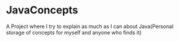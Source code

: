 # JavaConcepts
A Project where I try to explain as much as I can about Java(Personal storage of concepts for myself and anyone who finds it)
